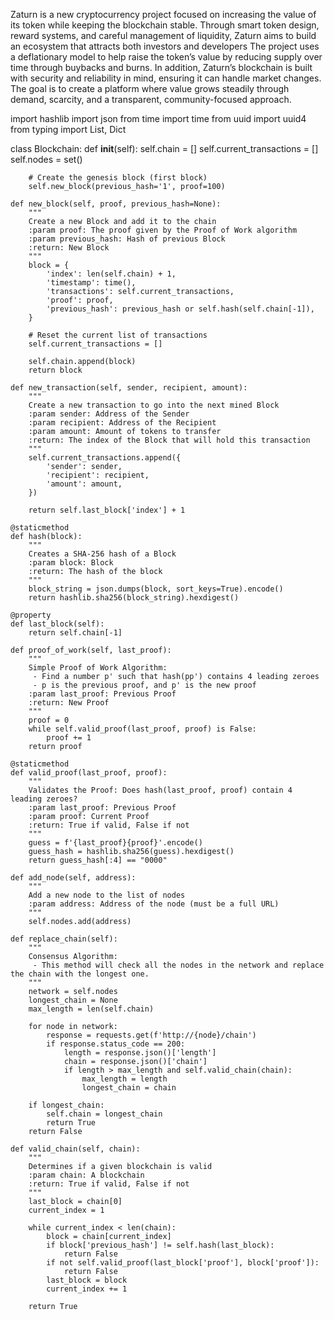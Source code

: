 Zaturn is a new cryptocurrency project focused on increasing the value of its token while keeping the blockchain stable. 
Through smart token design, reward systems, and careful management of liquidity, Zaturn aims to build an ecosystem that attracts both investors and developers
The project uses a deflationary model to help raise the token’s value by reducing supply over time through buybacks and burns.
In addition, Zaturn’s blockchain is built with security and reliability in mind, ensuring it can handle market changes.
The goal is to create a platform where value grows steadily through demand, scarcity, and a transparent, community-focused approach.



import hashlib
import json
from time import time
from uuid import uuid4
from typing import List, Dict

class Blockchain:
    def __init__(self):
        self.chain = []
        self.current_transactions = []
        self.nodes = set()
        
        # Create the genesis block (first block)
        self.new_block(previous_hash='1', proof=100)
    
    def new_block(self, proof, previous_hash=None):
        """
        Create a new Block and add it to the chain
        :param proof: The proof given by the Proof of Work algorithm
        :param previous_hash: Hash of previous Block
        :return: New Block
        """
        block = {
            'index': len(self.chain) + 1,
            'timestamp': time(),
            'transactions': self.current_transactions,
            'proof': proof,
            'previous_hash': previous_hash or self.hash(self.chain[-1]),
        }
        
        # Reset the current list of transactions
        self.current_transactions = []
        
        self.chain.append(block)
        return block
    
    def new_transaction(self, sender, recipient, amount):
        """
        Create a new transaction to go into the next mined Block
        :param sender: Address of the Sender
        :param recipient: Address of the Recipient
        :param amount: Amount of tokens to transfer
        :return: The index of the Block that will hold this transaction
        """
        self.current_transactions.append({
            'sender': sender,
            'recipient': recipient,
            'amount': amount,
        })
        
        return self.last_block['index'] + 1
    
    @staticmethod
    def hash(block):
        """
        Creates a SHA-256 hash of a Block
        :param block: Block
        :return: The hash of the block
        """
        block_string = json.dumps(block, sort_keys=True).encode()
        return hashlib.sha256(block_string).hexdigest()
    
    @property
    def last_block(self):
        return self.chain[-1]
    
    def proof_of_work(self, last_proof):
        """
        Simple Proof of Work Algorithm:
         - Find a number p' such that hash(pp') contains 4 leading zeroes
         - p is the previous proof, and p' is the new proof
        :param last_proof: Previous Proof
        :return: New Proof
        """
        proof = 0
        while self.valid_proof(last_proof, proof) is False:
            proof += 1
        return proof
    
    @staticmethod
    def valid_proof(last_proof, proof):
        """
        Validates the Proof: Does hash(last_proof, proof) contain 4 leading zeroes?
        :param last_proof: Previous Proof
        :param proof: Current Proof
        :return: True if valid, False if not
        """
        guess = f'{last_proof}{proof}'.encode()
        guess_hash = hashlib.sha256(guess).hexdigest()
        return guess_hash[:4] == "0000"
    
    def add_node(self, address):
        """
        Add a new node to the list of nodes
        :param address: Address of the node (must be a full URL)
        """
        self.nodes.add(address)
    
    def replace_chain(self):
        """
        Consensus Algorithm:
         - This method will check all the nodes in the network and replace the chain with the longest one.
        """
        network = self.nodes
        longest_chain = None
        max_length = len(self.chain)
        
        for node in network:
            response = requests.get(f'http://{node}/chain')
            if response.status_code == 200:
                length = response.json()['length']
                chain = response.json()['chain']
                if length > max_length and self.valid_chain(chain):
                    max_length = length
                    longest_chain = chain
        
        if longest_chain:
            self.chain = longest_chain
            return True
        return False

    def valid_chain(self, chain):
        """
        Determines if a given blockchain is valid
        :param chain: A blockchain
        :return: True if valid, False if not
        """
        last_block = chain[0]
        current_index = 1
        
        while current_index < len(chain):
            block = chain[current_index]
            if block['previous_hash'] != self.hash(last_block):
                return False
            if not self.valid_proof(last_block['proof'], block['proof']):
                return False
            last_block = block
            current_index += 1
        
        return True
